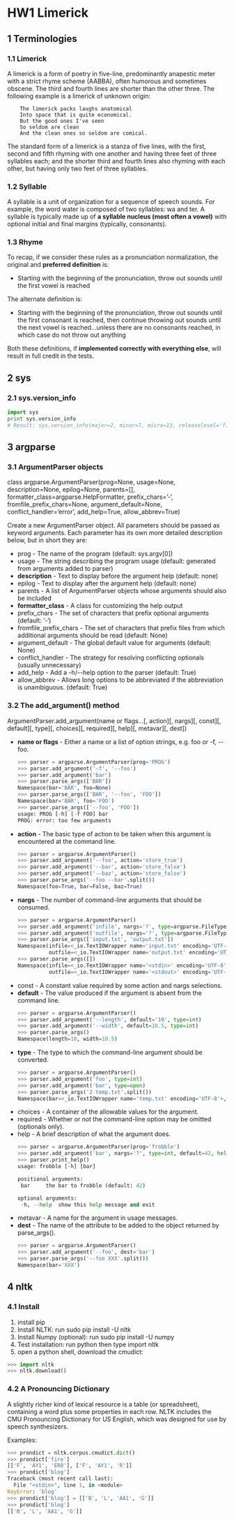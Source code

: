 # HW1 Limerick

## 1 Terminologies

### 1.1 Limerick

A limerick is a form of poetry in five-line, predominantly anapestic meter with a strict rhyme scheme (AABBA), often humorous and sometimes obscene. The third and fourth lines are shorter than the other three. The following example is a limerick of unknown origin:

```
    The limerick packs laughs anatomical
    Into space that is quite economical.
    But the good ones I've seen
    So seldom are clean
    And the clean ones so seldom are comical.
```
The standard form of a limerick is a stanza of five lines, with the first, second and fifth rhyming with one another and having three feet of three syllables each; and the shorter third and fourth lines also rhyming with each other, but having only two feet of three syllables.

### 1.2 Syllable

A syllable is a unit of organization for a sequence of speech sounds. For example, the word water is composed of two syllables: wa and ter. A syllable is typically made up of **a syllable nucleus (most often a vowel)** with optional initial and final margins (typically, consonants).

### 1.3 Rhyme

To recap, if we consider these rules as a pronunciation normalization, the original and **preferred definition** is:

- Starting with the beginning of the pronunciation, throw out sounds until the first vowel is reached

The alternate definition is:

- Starting with the beginning of the pronunciation, throw out sounds until the first consonant is reached, then continue throwing out sounds until the next vowel is reached...unless there are no consonants reached, in which case do not throw out anything

Both these definitions, if **implemented correctly with everything else**, will result in full credit in the tests.

## 2 sys

### 2.1 sys.version_info
```python
import sys
print sys.version_info
# Result: sys.version_info(major=2, minor=7, micro=13, releaselevel='final', serial=0)
```

## 3 argparse

### 3.1 ArgumentParser objects

class argparse.ArgumentParser(prog=None, usage=None, description=None, epilog=None, parents=[], formatter_class=argparse.HelpFormatter, prefix_chars=’-‘, fromfile_prefix_chars=None, argument_default=None, conflict_handler=’error’, add_help=True, allow_abbrev=True)

Create a new ArgumentParser object. All parameters should be passed as keyword arguments. Each parameter has its own more detailed description below, but in short they are:

- prog - The name of the program (default: sys.argv[0])
- usage - The string describing the program usage (default: generated from arguments added to parser)
- **description** - Text to display before the argument help (default: none)
- epilog - Text to display after the argument help (default: none)
- parents - A list of ArgumentParser objects whose arguments should also be included
- **formatter_class** - A class for customizing the help output
- prefix_chars - The set of characters that prefix optional arguments (default: ‘-‘)
- fromfile_prefix_chars - The set of characters that prefix files from which additional arguments should be read (default: None)
- argument_default - The global default value for arguments (default: None)
- conflict_handler - The strategy for resolving conflicting optionals (usually unnecessary)
- add_help - Add a -h/--help option to the parser (default: True)
- allow_abbrev - Allows long options to be abbreviated if the abbreviation is unambiguous. (default: True)

### 3.2 The add_argument() method

ArgumentParser.add_argument(name or flags…[, action][, nargs][, const][, default][, type][, choices][, required][, help][, metavar][, dest])

- **name or flags** - Either a name or a list of option strings, e.g. foo or -f, --foo.
  ```python
  >>> parser = argparse.ArgumentParser(prog='PROG')
  >>> parser.add_argument('-f', '--foo')
  >>> parser.add_argument('bar')
  >>> parser.parse_args(['BAR'])
  Namespace(bar='BAR', foo=None)
  >>> parser.parse_args(['BAR', '--foo', 'FOO'])
  Namespace(bar='BAR', foo='FOO')
  >>> parser.parse_args(['--foo', 'FOO'])
  usage: PROG [-h] [-f FOO] bar
  PROG: error: too few arguments
  ```
- **action** - The basic type of action to be taken when this argument is encountered at the command line.
  ```python
  >>> parser = argparse.ArgumentParser()
  >>> parser.add_argument('--foo', action='store_true')
  >>> parser.add_argument('--bar', action='store_false')
  >>> parser.add_argument('--baz', action='store_false')
  >>> parser.parse_args('--foo --bar'.split())
  Namespace(foo=True, bar=False, baz=True)
  ```
- **nargs** - The number of command-line arguments that should be consumed.
  ```python
  >>> parser = argparse.ArgumentParser()
  >>> parser.add_argument('infile', nargs='?', type=argparse.FileType('r'), default=sys.stdin)
  >>> parser.add_argument('outfile', nargs='?', type=argparse.FileType('w'), default=sys.stdout)
  >>> parser.parse_args(['input.txt', 'output.txt'])
  Namespace(infile=<_io.TextIOWrapper name='input.txt' encoding='UTF-8'>,
            outfile=<_io.TextIOWrapper name='output.txt' encoding='UTF-8'>)
  >>> parser.parse_args([])
  Namespace(infile=<_io.TextIOWrapper name='<stdin>' encoding='UTF-8'>,
            outfile=<_io.TextIOWrapper name='<stdout>' encoding='UTF-8'>)
  ```
- const - A constant value required by some action and nargs selections.
- **default** - The value produced if the argument is absent from the command line.
  ```python
  >>> parser = argparse.ArgumentParser()
  >>> parser.add_argument('--length', default='10', type=int)
  >>> parser.add_argument('--width', default=10.5, type=int)
  >>> parser.parse_args()
  Namespace(length=10, width=10.5)
  ```
- **type** - The type to which the command-line argument should be converted.
  ```python
  >>> parser = argparse.ArgumentParser()
  >>> parser.add_argument('foo', type=int)
  >>> parser.add_argument('bar', type=open)
  >>> parser.parse_args('2 temp.txt'.split())
  Namespace(bar=<_io.TextIOWrapper name='temp.txt' encoding='UTF-8'>, foo=2)
  ```
- choices - A container of the allowable values for the argument.
- required - Whether or not the command-line option may be omitted (optionals only).
- help - A brief description of what the argument does.
  ```python
  >>> parser = argparse.ArgumentParser(prog='frobble')
  >>> parser.add_argument('bar', nargs='?', type=int, default=42, help='the bar to %(prog)s (default: %(default)s)')
  >>> parser.print_help()
  usage: frobble [-h] [bar]

  positional arguments:
   bar     the bar to frobble (default: 42)

  optional arguments:
   -h, --help  show this help message and exit
  ```
- metavar - A name for the argument in usage messages.
- **dest** - The name of the attribute to be added to the object returned by parse_args().
  ```python
  >>> parser = argparse.ArgumentParser()
  >>> parser.add_argument('--foo', dest='bar')
  >>> parser.parse_args('--foo XXX'.split())
  Namespace(bar='XXX')
  ```
## 4 nltk

### 4.1 Install

1. install pip
2. Install NLTK: run sudo pip install -U nltk
3. Install Numpy (optional): run sudo pip install -U numpy
4. Test installation: run python then type import nltk
5. open a python shell, download the cmudict:
  ```python
  >>> import nltk
  >>> nltk.download()
  ```

### 4.2 A Pronouncing Dictionary
A slightly richer kind of lexical resource is a table (or spreadsheet), containing a word plus some properties in each row. NLTK includes the CMU Pronouncing Dictionary for US English, which was designed for use by speech synthesizers.

Examples:
```python
>>> prondict = nltk.corpus.cmudict.dict()
>>> prondict['fire']
[['F', 'AY1', 'ER0'], ['F', 'AY1', 'R']]
>>> prondict['blog']
Traceback (most recent call last):
  File "<stdin>", line 1, in <module>
KeyError: 'blog'
>>> prondict['blog'] = [['B', 'L', 'AA1', 'G']]
>>> prondict['blog']
[['B', 'L', 'AA1', 'G']]
```

